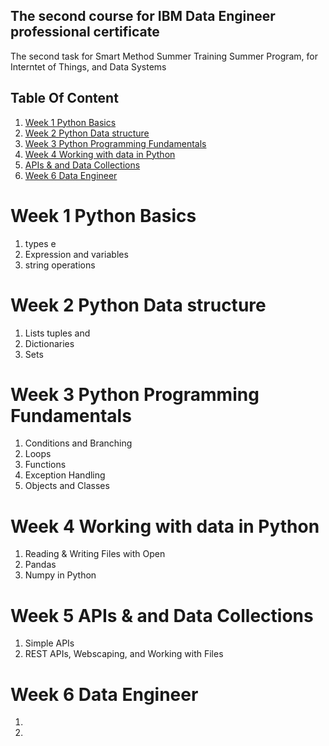 ## The second course for IBM Data Engineer professional certificate 



The second task for Smart Method Summer Training Summer Program, for Interntet of Things, and Data Systems


## Table Of Content
1. [Week 1 Python Basics](#Week-1-Python-Basics) 
2. [Week 2 Python Data structure](#Week-2-Python-Data-structure)
3. [Week 3 Python Programming Fundamentals](#Week-3-Python-Programming-Fundamentals)
4. [Week 4 Working with data in Python](#Week-4-Working-with-data-in-Python)
5. [APIs & and Data Collections](#APIs-&-and-Data-Collections)
6. [Week 6 Data Engineer](#Week-6-Data-Engineer)


# Week 1 Python Basics

1. types e
2. Expression and variables 
3. string operations


# Week 2 Python Data structure

1. Lists tuples and 
2. Dictionaries 
3. Sets


# Week 3 Python Programming Fundamentals

 1. Conditions and Branching 
 2. Loops 
 3. Functions 
 4. Exception Handling 
 5. Objects and Classes
 
 
 
 # Week 4 Working with data in Python
 
 1. Reading & Writing Files with Open 
 2. Pandas 
 3. Numpy in Python
 
 
 # Week 5 APIs & and Data Collections 
 
 1. Simple APIs 
 2. REST APIs, Webscaping, and Working with Files
 
 # Week 6 Data Engineer
 
 1.
 2.
